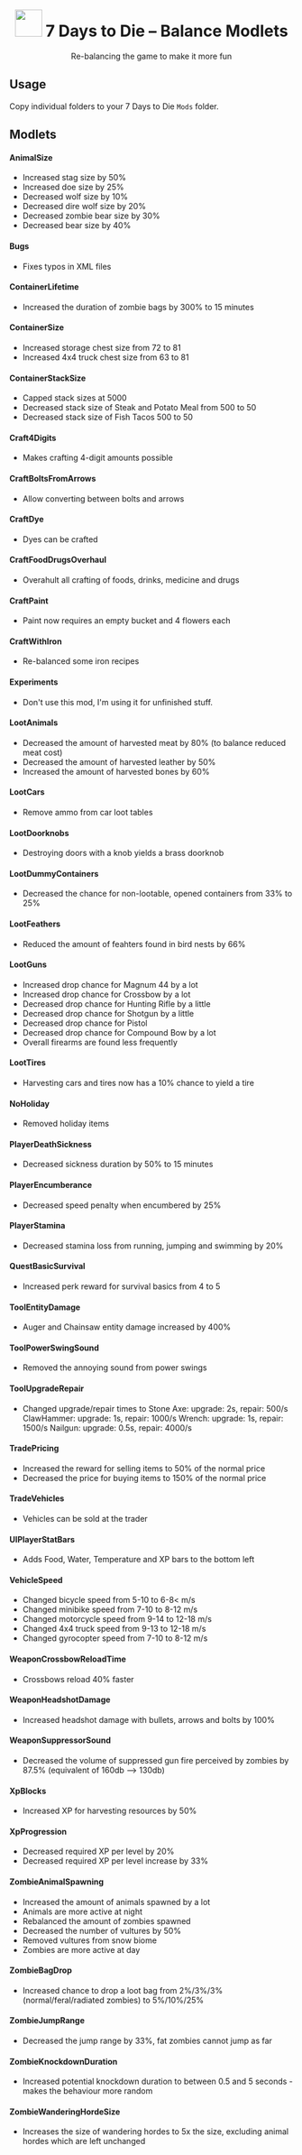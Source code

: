 
<h1 align="center">
  <img src="https://user-images.githubusercontent.com/6136865/29045114-9ae8e510-7bc2-11e7-8487-19552001aafd.png" height="48">
  7 Days to Die – Balance Modlets
</h1>

<p align="center">
  Re-balancing the game to make it more fun
</p>

## Usage

Copy individual folders to your 7 Days to Die `Mods` folder.

## Modlets

#### AnimalSize

- Increased stag size by 50%
- Increased doe size by 25%
- Decreased wolf size by 10%
- Decreased dire wolf size by 20%
- Decreased zombie bear size by 30%
- Decreased bear size by 40%


#### Bugs

- Fixes typos in XML files


#### ContainerLifetime

- Increased the duration of zombie bags by 300% to 15 minutes


#### ContainerSize

- Increased storage chest size from 72 to 81
- Increased 4x4 truck chest size from 63 to 81


#### ContainerStackSize

- Capped stack sizes at 5000
- Decreased stack size of Steak and Potato Meal from 500 to 50
- Decreased stack size of Fish Tacos 500 to 50


#### Craft4Digits

- Makes crafting 4-digit amounts possible


#### CraftBoltsFromArrows

- Allow converting between bolts and arrows


#### CraftDye

- Dyes can be crafted


#### CraftFoodDrugsOverhaul

- Overahult all crafting of foods, drinks, medicine and drugs


#### CraftPaint

- Paint now requires an empty bucket and 4 flowers each


#### CraftWithIron

- Re-balanced some iron recipes


#### Experiments

- Don't use this mod, I'm using it for unfinished stuff.


#### LootAnimals

- Decreased the amount of harvested meat by 80% (to balance reduced meat cost)
- Decreased the amount of harvested leather by 50%
- Increased the amount of harvested bones by 60%


#### LootCars

- Remove ammo from car loot tables


#### LootDoorknobs

- Destroying doors with a knob yields a brass doorknob


#### LootDummyContainers

- Decreased the chance for non-lootable, opened containers from 33% to 25%


#### LootFeathers

- Reduced the amount of feahters found in bird nests by 66%


#### LootGuns

- Increased drop chance for Magnum 44 by a lot
- Increased drop chance for Crossbow by a lot
- Decreased drop chance for Hunting Rifle by a little
- Decreased drop chance for Shotgun by a little
- Decreased drop chance for Pistol
- Decreased drop chance for Compound Bow by a lot
- Overall firearms are found less frequently


#### LootTires

- Harvesting cars and tires now has a 10% chance to yield a tire


#### NoHoliday

- Removed holiday items


#### PlayerDeathSickness

- Decreased sickness duration by 50% to 15 minutes


#### PlayerEncumberance

- Decreased speed penalty when encumbered by 25%


#### PlayerStamina

- Decreased stamina loss from running, jumping and swimming by 20%


#### QuestBasicSurvival

- Increased perk reward for survival basics from 4 to 5


#### ToolEntityDamage

- Auger and Chainsaw entity damage increased by 400%


#### ToolPowerSwingSound

- Removed the annoying sound from power swings


#### ToolUpgradeRepair

- Changed upgrade/repair times to
  Stone Axe: upgrade: 2s, repair: 500/s
  ClawHammer: upgrade: 1s, repair: 1000/s
  Wrench: upgrade: 1s, repair: 1500/s
  Nailgun: upgrade: 0.5s, repair: 4000/s


#### TradePricing

- Increased the reward for selling items to 50% of the normal price
- Decreased the price for buying items to 150% of the normal price


#### TradeVehicles

- Vehicles can be sold at the trader


#### UIPlayerStatBars

- Adds Food, Water, Temperature and XP bars to the bottom left


#### VehicleSpeed

- Changed bicycle speed from 5-10 to 6-8< m/s
- Changed minibike speed from 7-10 to 8-12 m/s
- Changed motorcycle speed from 9-14 to 12-18 m/s
- Changed 4x4 truck speed from 9-13 to 12-18 m/s
- Changed gyrocopter speed from 7-10 to 8-12 m/s


#### WeaponCrossbowReloadTime

- Crossbows reload 40% faster


#### WeaponHeadshotDamage

- Increased headshot damage with bullets, arrows and bolts by 100%


#### WeaponSuppressorSound

- Decreased the volume of suppressed gun fire perceived by zombies by 87.5% (equivalent of 160db --> 130db)


#### XpBlocks

- Increased XP for harvesting resources by 50%


#### XpProgression

- Decreased required XP per level by 20%
- Decreased required XP per level increase by 33%


#### ZombieAnimalSpawning

- Increased the amount of animals spawned by a lot
- Animals are more active at night
- Rebalanced the amount of zombies spawned
- Decreased the number of vultures by 50%
- Removed vultures from snow biome
- Zombies are more active at day


#### ZombieBagDrop

- Increased chance to drop a loot bag from 2%/3%/3% (normal/feral/radiated zombies) to 5%/10%/25%


#### ZombieJumpRange

- Decreased the jump range by 33%, fat zombies cannot jump as far


#### ZombieKnockdownDuration

- Increased potential knockdown duration to between 0.5 and 5 seconds - makes the behaviour more random


#### ZombieWanderingHordeSize

- Increases the size of wandering hordes to 5x the size, excluding animal hordes which are left unchanged


